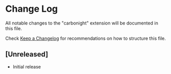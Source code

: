 # Change Log

All notable changes to the "carbonight" extension will be documented in this file.

Check [Keep a Changelog](http://keepachangelog.com/) for recommendations on how to structure this file.

## [Unreleased]

- Initial release
